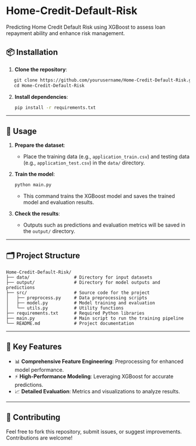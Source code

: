 # Home-Credit-Default-Risk
Predicting Home Credit Default Risk using XGBoost to assess loan repayment ability and enhance risk management.

## 📦 Installation


1. **Clone the repository**:
```markdown
   git clone https://github.com/yourusername/Home-Credit-Default-Risk.git
   cd Home-Credit-Default-Risk
   ```

2. **Install dependencies**:
   ```bash
   pip install -r requirements.txt
   ```

---

## 🚀 Usage

1. **Prepare the dataset**:
   - Place the training data (e.g., `application_train.csv`) and testing data (e.g., `application_test.csv`) in the `data/` directory.

2. **Train the model**:
   ```bash
   python main.py
   ```
   - This command trains the XGBoost model and saves the trained model and evaluation results.

3. **Check the results**:
   - Outputs such as predictions and evaluation metrics will be saved in the `output/` directory.

---

## 🗂️ Project Structure

```plaintext
Home-Credit-Default-Risk/
├── data/                 # Directory for input datasets
├── output/               # Directory for model outputs and predictions
├── src/                  # Source code for the project
│   ├── preprocess.py     # Data preprocessing scripts
│   ├── model.py          # Model training and evaluation
│   └── utils.py          # Utility functions
├── requirements.txt      # Required Python libraries
├── main.py               # Main script to run the training pipeline
└── README.md             # Project documentation
```

---

## 🌟 Key Features

- 📊 **Comprehensive Feature Engineering**: Preprocessing for enhanced model performance.
- ⚡ **High-Performance Modeling**: Leveraging XGBoost for accurate predictions.
- 📈 **Detailed Evaluation**: Metrics and visualizations to analyze results.

---

## 🤝 Contributing

Feel free to fork this repository, submit issues, or suggest improvements. Contributions are welcome! 
```

